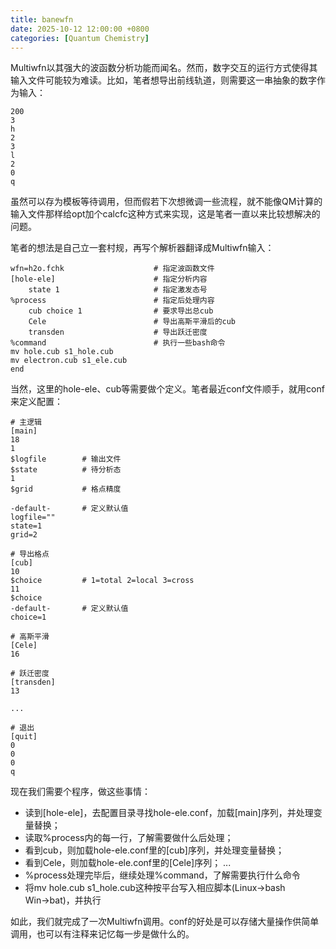 ```yaml
---
title: banewfn
date: 2025-10-12 12:00:00 +0800
categories: [Quantum Chemistry]  
---
```

Multiwfn以其强大的波函数分析功能而闻名。然而，数字交互的运行方式使得其输入文件可能较为难读。比如，笔者想导出前线轨道，则需要这一串抽象的数字作为输入：
```
200
3
h
2
3
l
2
0
q
```
虽然可以存为模板等待调用，但而假若下次想微调一些流程，就不能像QM计算的输入文件那样给opt加个calcfc这种方式来实现，这是笔者一直以来比较想解决的问题。

笔者的想法是自己立一套村规，再写个解析器翻译成Multiwfn输入：
```
wfn=h2o.fchk                    # 指定波函数文件
[hole-ele]                      # 指定分析内容
    state 1                     # 指定激发态号
%process                        # 指定后处理内容
    cub choice 1                # 要求导出总cub
    Cele                        # 导出高斯平滑后的cub
    transden                    # 导出跃迁密度
%command                        # 执行一些bash命令
mv hole.cub s1_hole.cub
mv electron.cub s1_ele.cub
end
```
当然，这里的hole-ele、cub等需要做个定义。笔者最近conf文件顺手，就用conf来定义配置：
```
# 主逻辑
[main]
18
1
$logfile        # 输出文件
$state          # 待分析态
1
$grid           # 格点精度

-default-       # 定义默认值
logfile=""
state=1
grid=2

# 导出格点
[cub]
10
$choice         # 1=total 2=local 3=cross
11
$choice
-default-       # 定义默认值
choice=1

# 高斯平滑
[Cele]
16

# 跃迁密度
[transden]
13

...

# 退出
[quit]
0 
0
0
q
```
现在我们需要个程序，做这些事情：
- 读到[hole-ele]，去配置目录寻找hole-ele.conf，加载[main]序列，并处理变量替换；
- 读取%process内的每一行，了解需要做什么后处理；
- 看到cub，则加载hole-ele.conf里的[cub]序列，并处理变量替换；
- 看到Cele，则加载hole-ele.conf里的[Cele]序列；
...
- %process处理完毕后，继续处理%command，了解需要执行什么命令
- 将mv hole.cub s1_hole.cub这种按平台写入相应脚本(Linux→bash Win→bat)，并执行

如此，我们就完成了一次Multiwfn调用。conf的好处是可以存储大量操作供简单调用，也可以有注释来记忆每一步是做什么的。
